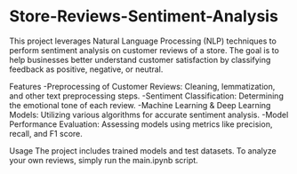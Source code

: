 # Store-Reviews-Sentiment-Analysis
This project leverages Natural Language Processing (NLP) techniques to perform sentiment analysis on customer reviews of a store. The goal is to help businesses better understand customer satisfaction by classifying feedback as positive, negative, or neutral.

Features
  -Preprocessing of Customer Reviews: Cleaning, lemmatization, and other text preprocessing steps.
  -Sentiment Classification: Determining the emotional tone of each review.
  -Machine Learning & Deep Learning Models: Utilizing various algorithms for accurate sentiment analysis.
  -Model Performance Evaluation: Assessing models using metrics like precision, recall, and F1 score.

Usage
  The project includes trained models and test datasets. To analyze your own reviews, simply run the main.ipynb script.
